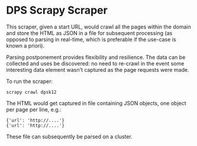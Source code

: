 DPS Scrapy Scraper
==================

This scraper, given a start URL, would crawl all the pages within the domain and store the HTML as JSON in a file for subsequent processing (as opposed to parsing in real-time, which is preferable if the use-case is known a priori).

Parsing postponement provides flexibility and resilience. The data can be collected and uses be discovered: no need to re-crawl in the event some interesting data element wasn't captured as the page requests were made.

To run the scraper:

    scrapy crawl dpsk12

The HTML would get captured in file containing JSON objects, one object per page per line, e.g.:

    {'url': 'http://....'}
    {'url': 'http://....'}

These file can subsequently be parsed on a cluster.
